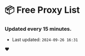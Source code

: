 # :package: Free Proxy List
### Updated every 15 minutes.

- Last updated: `2024-09-26 16:31`

:heart:

